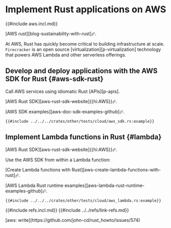 # Implement Rust applications on AWS

{{#include aws.incl.md}}

[AWS rust][blog-sustainability-with-rust]⮳.

At AWS, Rust has quickly become critical to building infrastructure at scale. `Firecracker` is an open source [virtualization][p-virtualization] technology that powers AWS Lambda and other serverless offerings.

## Develop and deploy applications with the AWS SDK for Rust {#aws-sdk-rust}

Call AWS services using idiomatic Rust [APIs][p-apis].

[AWS Rust SDK][aws-rust-sdk-website]{{hi:AWS}}⮳.

[AWS SDK examples][aws-doc-sdk-examples-github]⮳.

```rust,editable
{{#include ../../../crates/other/tests/cloud/aws_sdk.rs:example}}
```

## Implement Lambda functions in Rust {#lambda}

[AWS Rust SDK][aws-rust-sdk-website]{{hi:AWS}}⮳.

Use the AWS SDK from within a Lambda function:

[Create Lambda functions with Rust][aws-create-lambda-functions-with-rust]⮳.

[AWS Lambda Rust runtime examples][aws-lambda-rust-runtime-examples-github]⮳.

```rust,editable
{{#include ../../../crates/other/tests/cloud/aws_lambda.rs:example}}
```

{{#include refs.incl.md}}
{{#include ../../refs/link-refs.md}}

<div class="hidden">
[aws: write](https://github.com/john-cd/rust_howto/issues/574)
</div>
